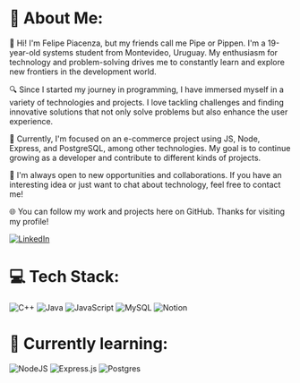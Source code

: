 # 💫 About Me:
👋 Hi! I'm Felipe Piacenza, but my friends call me Pipe or Pippen. I'm a 19-year-old systems student from Montevideo, Uruguay. My enthusiasm for technology and problem-solving drives me to constantly learn and explore new frontiers in the development world.

🔍 Since I started my journey in programming, I have immersed myself in a variety of technologies and projects. I love tackling challenges and finding innovative solutions that not only solve problems but also enhance the user experience.

🚀 Currently, I'm focused on an e-commerce project using JS, Node, Express, and PostgreSQL, among other technologies. My goal is to continue growing as a developer and contribute to different kinds of projects.

💬 I'm always open to new opportunities and collaborations. If you have an interesting idea or just want to chat about technology, feel free to contact me!

🌐 You can follow my work and projects here on GitHub. Thanks for visiting my profile!

[![LinkedIn](https://img.shields.io/badge/LinkedIn-%230077B5.svg?logo=linkedin&logoColor=white)](https://www.linkedin.com/in/felipepiacenza/)

# 💻 Tech Stack:
![C++](https://img.shields.io/badge/c++-%2300599C.svg?style=for-the-badge&logo=c%2B%2B&logoColor=white) ![Java](https://img.shields.io/badge/java-%23ED8B00.svg?style=for-the-badge&logo=openjdk&logoColor=white) ![JavaScript](https://img.shields.io/badge/javascript-%23323330.svg?style=for-the-badge&logo=javascript&logoColor=%23F7DF1E) ![MySQL](https://img.shields.io/badge/mysql-4479A1.svg?style=for-the-badge&logo=mysql&logoColor=white) ![Notion](https://img.shields.io/badge/Notion-%23000000.svg?style=for-the-badge&logo=notion&logoColor=white)

# 📖 Currently learning:
 ![NodeJS](https://img.shields.io/badge/node.js-6DA55F?style=for-the-badge&logo=node.js&logoColor=white) ![Express.js](https://img.shields.io/badge/express.js-%23404d59.svg?style=for-the-badge&logo=express&logoColor=%2361DAFB) ![Postgres](https://img.shields.io/badge/postgres-%23316192.svg?style=for-the-badge&logo=postgresql&logoColor=white)
